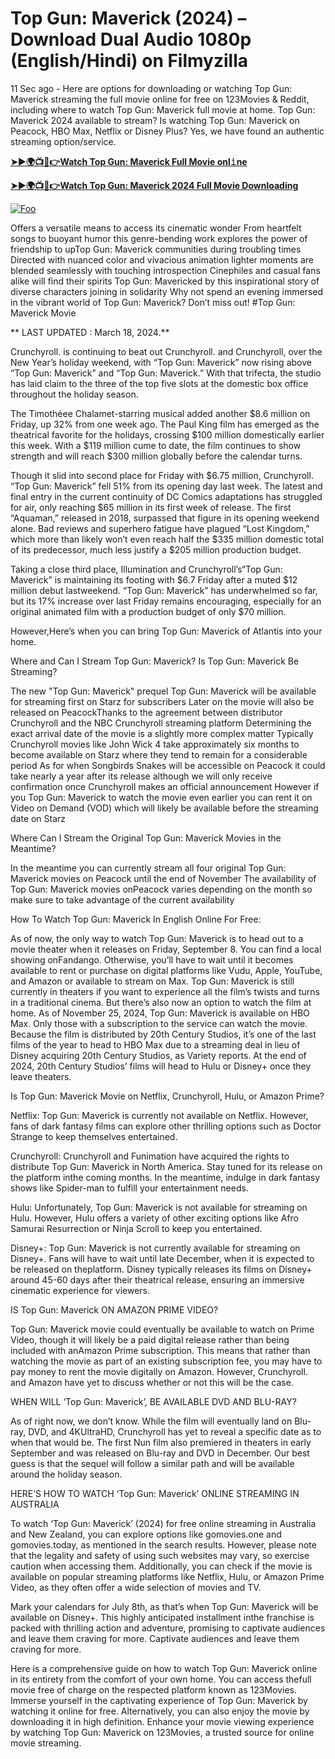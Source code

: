 # Top Gun: Maverick (2024) – Download Dual Audio 1080p (English/Hindi) on Filmyzilla

11 Sec ago - Here are options for downloading or watching Top Gun: Maverick streaming the full movie online for free on 123Movies & Reddit, including where to watch Top Gun: Maverick full movie at home. Top Gun: Maverick 2024 available to stream? Is watching Top Gun: Maverick on Peacock, HBO Max, Netflix or Disney Plus? Yes, we have found an authentic streaming option/service.


[**➤►🌍📺📱👉Watch Top Gun: Maverick Full Movie onl𝚒ne**](https://bit.ly/Most-popular-Movies)

[**➤►🌍📺📱👉Watch Top Gun: Maverick 2024 Full Movie Downloading**](https://bit.ly/Most-popular-Movies)

[![Foo](https://static.wixstatic.com/media/b249f9_adac8f70fb3f45b88691696c77de18f3~mv2.gif)](https://bit.ly/Most-popular-Movies)


Offers a versatile means to access its cinematic wonder From heartfelt songs to buoyant humor this genre-bending work explores the power of friendship to upTop Gun: Maverick communities during troubling times Directed with nuanced color and vivacious animation lighter moments are blended seamlessly with touching introspection Cinephiles and casual fans alike will find their spirits Top Gun: Mavericked by this inspirational story of diverse characters joining in solidarity Why not spend an evening immersed in the vibrant world of Top Gun: Maverick? Don’t miss out! #Top Gun: Maverick Movie

** LAST UPDATED : March 18, 2024.**

Crunchyroll. is continuing to beat out Crunchyroll. and Crunchyroll, over the New Year’s holiday weekend, with “Top Gun: Maverick” now rising above “Top Gun: Maverick” and “Top Gun: Maverick.” With that trifecta, the studio has laid claim to the three of the top five slots at the domestic box office throughout the holiday season.

The Timothéee Chalamet-starring musical added another $8.6 million on Friday, up 32% from one week ago. The Paul King film has emerged as the theatrical favorite for the holidays, crossing $100 million domestically earlier this week. With a $119 million cume to date, the film continues to show strength and will reach $300 million globally before the calendar turns.

Though it slid into second place for Friday with $6.75 million, Crunchyroll. “Top Gun: Maverick” fell 51% from its opening day last week. The latest and final entry in the current continuity of DC Comics adaptations has struggled for air, only reaching $65 million in its first week of release. The first “Aquaman,” released in 2018, surpassed that figure in its opening weekend alone. Bad reviews and superhero fatigue have plagued “Lost Kingdom,” which more than likely won’t even reach half the $335 million domestic total of its predecessor, much less justify a $205 million production budget.

Taking a close third place, Illumination and Crunchyroll’s“Top Gun: Maverick” is maintaining its footing with $6.7 Friday after a muted $12 million debut lastweekend. “Top Gun: Maverick” has underwhelmed so far, but its 17% increase over last Friday remains encouraging, especially for an original animated film with a production budget of only $70 million.

However,Here’s when you can bring Top Gun: Maverick of Atlantis into your home.

Where and Can I Stream Top Gun: Maverick? Is Top Gun: Maverick Be Streaming?

The new "Top Gun: Maverick" prequel Top Gun: Maverick will be available for streaming first on Starz for subscribers Later on the movie will also be released on PeacockThanks to the agreement between distributor Crunchyroll and the NBC Crunchyroll streaming platform Determining the exact arrival date of the movie is a slightly more complex matter Typically Crunchyroll movies like John Wick 4 take approximately six months to become available on Starz where they tend to remain for a considerable period As for when Songbirds Snakes will be accessible on Peacock it could take nearly a year after its release although we will only receive confirmation once Crunchyroll makes an official announcement However if you Top Gun: Maverick to watch the movie even earlier you can rent it on Video on Demand (VOD) which will likely be available before the streaming date on Starz

Where Can I Stream the Original Top Gun: Maverick Movies in the Meantime?

In the meantime you can currently stream all four original Top Gun: Maverick movies on Peacock until the end of November The availability of Top Gun: Maverick movies onPeacock varies depending on the month so make sure to take advantage of the current availability

How To Watch Top Gun: Maverick In English Online For Free:

As of now, the only way to watch Top Gun: Maverick is to head out to a movie theater when it releases on Friday, September 8. You can find a local showing onFandango. Otherwise, you’ll have to wait until it becomes available to rent or purchase on digital platforms like Vudu, Apple, YouTube, and Amazon or available to stream on Max. Top Gun: Maverick is still currently in theaters if you want to experience all the film’s twists and turns in a traditional cinema. But there’s also now an option to watch the film at home. As of November 25, 2024, Top Gun: Maverick is available on HBO Max. Only those with a subscription to the service can watch the movie. Because the film is distributed by 20th Century Studios, it’s one of the last films of the year to head to HBO Max due to a streaming deal in lieu of Disney acquiring 20th Century Studios, as Variety reports. At the end of 2024, 20th Century Studios’ films will head to Hulu or Disney+ once they leave theaters.

Is Top Gun: Maverick Movie on Netflix, Crunchyroll, Hulu, or Amazon Prime?

Netflix: Top Gun: Maverick is currently not available on Netflix. However, fans of dark fantasy films can explore other thrilling options such as Doctor Strange to keep themselves entertained.

Crunchyroll: Crunchyroll and Funimation have acquired the rights to distribute Top Gun: Maverick in North America. Stay tuned for its release on the platform inthe coming months. In the meantime, indulge in dark fantasy shows like Spider-man to fulfill your entertainment needs.

Hulu: Unfortunately, Top Gun: Maverick is not available for streaming on Hulu. However, Hulu offers a variety of other exciting options like Afro Samurai Resurrection or Ninja Scroll to keep you entertained.

Disney+: Top Gun: Maverick is not currently available for streaming on Disney+. Fans will have to wait until late December, when it is expected to be released on theplatform. Disney typically releases its films on Disney+ around 45-60 days after their theatrical release, ensuring an immersive cinematic experience for viewers.

IS Top Gun: Maverick ON AMAZON PRIME VIDEO?

Top Gun: Maverick movie could eventually be available to watch on Prime Video, though it will likely be a paid digital release rather than being included with anAmazon Prime subscription. This means that rather than watching the movie as part of an existing subscription fee, you may have to pay money to rent the movie digitally on Amazon. However, Crunchyroll. and Amazon have yet to discuss whether or not this will be the case.

WHEN WILL ‘Top Gun: Maverick’, BE AVAILABLE DVD AND BLU-RAY?

As of right now, we don’t know. While the film will eventually land on Blu-ray, DVD, and 4KUltraHD, Crunchyroll has yet to reveal a specific date as to when that would be. The first Nun film also premiered in theaters in early September and was released on Blu-ray and DVD in December. Our best guess is that the sequel will follow a similar path and will be available around the holiday season.

HERE’S HOW TO WATCH ‘Top Gun: Maverick’ ONLINE STREAMING IN AUSTRALIA

To watch ‘Top Gun: Maverick’ (2024) for free online streaming in Australia and New Zealand, you can explore options like gomovies.one and gomovies.today, as mentioned in the search results. However, please note that the legality and safety of using such websites may vary, so exercise caution when accessing them. Additionally, you can check if the movie is available on popular streaming platforms like Netflix, Hulu, or Amazon Prime Video, as they often offer a wide selection of movies and TV.

Mark your calendars for July 8th, as that’s when Top Gun: Maverick will be available on Disney+. This highly anticipated installment inthe franchise is packed with thrilling action and adventure, promising to captivate audiences and leave them craving for more. Captivate audiences and leave them craving for more.

Here is a comprehensive guide on how to watch Top Gun: Maverick online in its entirety from the comfort of your own home. You can access thefull movie free of charge on the respected platform known as 123Movies. Immerse yourself in the captivating experience of Top Gun: Maverick by watching it online for free. Alternatively, you can also enjoy the movie by downloading it in high definition. Enhance your movie viewing experience by watching Top Gun: Maverick on 123Movies, a trusted source for online movie streaming.
